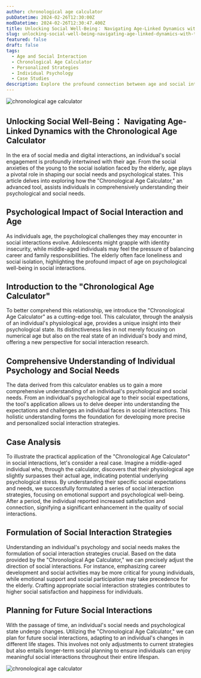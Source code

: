 ```yaml
---
author: chronological age calculator
pubDatetime: 2024-02-26T12:30:00Z
modDatetime: 2024-02-26T12:30:47.400Z
title: Unlocking Social Well-Being： Navigating Age-Linked Dynamics with the Chronological Age Calculator
slug: unlocking-social-well-being-navigating-age-linked-dynamics-with-the-chronological-age-calculator
featured: false
draft: false
tags:
  - Age and Social Interaction
  - Chronological Age Calculator
  - Personalized Strategies
  - Individual Psychology
  - Case Studies
description: Explore the profound connection between age and social interaction using the advanced ;Chronological Age Calculator; Witness real-life case studies illustrating personalized strategies, fostering a deeper understanding of individual psychology, and chronological age calculator
---
```


![chronological age calculator](@assets/images/article-image1-15.jpg)

## Unlocking Social Well-Being： Navigating Age-Linked Dynamics with the Chronological Age Calculator

In the era of social media and digital interactions, an individual's social engagement is profoundly intertwined with their age. From the social anxieties of the young to the social isolation faced by the elderly, age plays a pivotal role in shaping our social needs and psychological states. This article delves into exploring how the "Chronological Age Calculator," an advanced tool, assists individuals in comprehensively understanding their psychological and social needs.

## Psychological Impact of Social Interaction and Age

As individuals age, the psychological challenges they may encounter in social interactions evolve. Adolescents might grapple with identity insecurity, while middle-aged individuals may feel the pressure of balancing career and family responsibilities. The elderly often face loneliness and social isolation, highlighting the profound impact of age on psychological well-being in social interactions.

## Introduction to the "Chronological Age Calculator"

To better comprehend this relationship, we introduce the "Chronological Age Calculator" as a cutting-edge tool. This calculator, through the analysis of an individual's physiological age, provides a unique insight into their psychological state. Its distinctiveness lies in not merely focusing on numerical age but also on the real state of an individual's body and mind, offering a new perspective for social interaction research.

## Comprehensive Understanding of Individual Psychology and Social Needs

The data derived from this calculator enables us to gain a more comprehensive understanding of an individual's psychological and social needs. From an individual's psychological age to their social expectations, the tool's application allows us to delve deeper into understanding the expectations and challenges an individual faces in social interactions. This holistic understanding forms the foundation for developing more precise and personalized social interaction strategies.

## Case Analysis

To illustrate the practical application of the "Chronological Age Calculator" in social interactions, let's consider a real case. Imagine a middle-aged individual who, through the calculator, discovers that their physiological age slightly surpasses their actual age, indicating potential underlying psychological stress. By understanding their specific social expectations and needs, we successfully formulated a series of social interaction strategies, focusing on emotional support and psychological well-being. After a period, the individual reported increased satisfaction and connection, signifying a significant enhancement in the quality of social interactions.

## Formulation of Social Interaction Strategies

Understanding an individual's psychology and social needs makes the formulation of social interaction strategies crucial. Based on the data provided by the "Chronological Age Calculator," we can precisely adjust the direction of social interactions. For instance, emphasizing career development and social activities may be more critical for young individuals, while emotional support and social participation may take precedence for the elderly. Crafting appropriate social interaction strategies contributes to higher social satisfaction and happiness for individuals.

## Planning for Future Social Interactions

With the passage of time, an individual's social needs and psychological state undergo changes. Utilizing the "Chronological Age Calculator," we can plan for future social interactions, adapting to an individual's changes in different life stages. This involves not only adjustments to current strategies but also entails longer-term social planning to ensure individuals can enjoy meaningful social interactions throughout their entire lifespan.

![chronological age calculator](@assets/images/article-image1-16.jpg)
